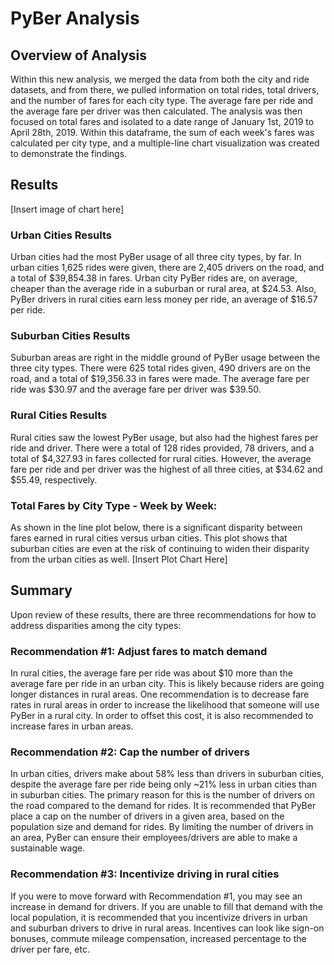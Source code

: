 # PyBer Analysis
## Overview of Analysis
Within this new analysis, we merged the data from both the city and ride datasets, and from there, we pulled information on total rides, total drivers, and the number of fares for each city type. The average fare per ride and the average fare per driver was then calculated. 
The analysis was then focused on total fares and isolated to a date range of January 1st, 2019 to April 28th, 2019. Within this dataframe, the sum of each week's fares was calculated per city type, and a multiple-line chart visualization was created to demonstrate the findings.

## Results
[Insert image of chart here]
### Urban Cities Results
Urban cities had the most PyBer usage of all three city types, by far. In urban cities 1,625 rides were given, there are 2,405 drivers on the road, and a total of $39,854.38 in fares. Urban city PyBer rides are, on average, cheaper than the average ride in a suburban or rural area, at $24.53. Also, PyBer drivers in rural cities earn less money per ride, an average of $16.57 per ride. 

### Suburban Cities Results
Suburban areas are right in the middle ground of PyBer usage between the three city types. There were 625 total rides given, 490 drivers are on the road, and a total of $19,356.33 in fares were made. The average fare per ride was $30.97 and the average fare per driver was $39.50.

### Rural Cities Results
Rural cities saw the lowest PyBer usage, but also had the highest fares per ride and driver. There were a total of 128 rides provided, 78 drivers, and a total of $4,327.93 in fares collected for rural cities. However, the average fare per ride and per driver was the highest of all three cities, at $34.62 and $55.49, respectively.

### Total Fares by City Type - Week by Week:
As shown in the line plot below, there is a significant disparity between fares earned in rural cities versus urban cities. This plot shows that suburban cities are even at the risk of continuing to widen their disparity from the urban cities as well. 
[Insert Plot Chart Here]

## Summary
Upon review of these results, there are three recommendations for how to address disparities among the city types:
### Recommendation #1: Adjust fares to match demand
In rural cities, the average fare per ride was about $10 more than the average fare per ride in an urban city. This is likely because riders are going longer distances in rural areas. One recommendation is to decrease fare rates in rural areas in order to increase the likelihood that someone will use PyBer in a rural city. In order to offset this cost, it is also recommended to increase fares in urban areas.
 
### Recommendation #2: Cap the number of drivers  
In urban cities, drivers make about 58% less than drivers in suburban cities, despite the average fare per ride being only ~21% less in urban cities than in suburban cities. The primary reason for this is the number of drivers on the road compared to the demand for rides. It is recommended that PyBer place a cap on the number of drivers in a given area, based on the population size and demand for rides. By limiting the number of drivers in an area, PyBer can ensure their employees/drivers are able to make a sustainable wage.

### Recommendation #3: Incentivize driving in rural cities
If you were to move forward with Recommendation #1, you may see an increase in demand for drivers. If you are unable to fill that demand with the local population, it is recommended that you incentivize drivers in urban and suburban drivers to drive in rural areas. Incentives can look like sign-on bonuses, commute mileage compensation, increased percentage to the driver per fare, etc.

